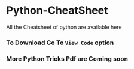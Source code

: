 # Python-CheatSheet
All the Cheatsheet of python are available here
### To Download Go To `View Code` option
### More Python Tricks Pdf are Coming soon 
